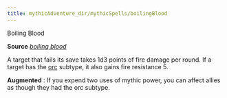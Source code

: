 ```yaml
---
title: mythicAdventure_dir/mythicSpells/boilingBlood
---
```

Boiling Blood

**Source** [_boiling blood_](ultimateMagi_dir/spells/boilingBlood#_boiling-blood)

A target that fails its save takes 1d3 points of fire damage per round. If a target has the [orc](monster_dir/creatureTypes#_orc-subtype) subtype, it also gains fire resistance 5.

**Augmented** : If you expend two uses of mythic power, you can affect allies as though they had the orc subtype.

